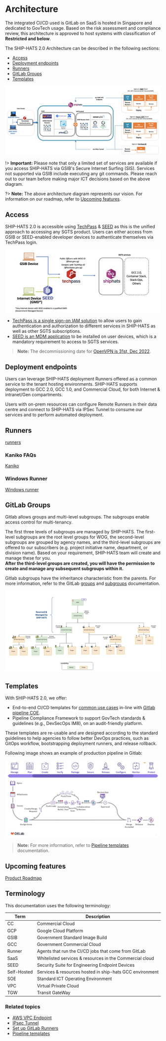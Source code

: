 # Architecture

The integrated CI/CD used is GitLab on SaaS is hosted in Singapore and dedicated to GovTech usage. Based on the risk assessment and compliance review, this architecture is approved to host systems with classification of **Restricted and below**.


The SHIP-HATS 2.0 Architecture can be described in the following sections: 
- [Access](#access)
- [Deployment endpoints](#deployment-endpoints)
- [Runners](#runners)
- [GitLab Groups](#gitlab-groups)
- [Templates](#templates)


![Architecture](./images/architecture.png)

!> **Important:** Please note that only a limited set of services are available if you access SHIP-HATS via GSIB's Secure Internet Surfing (SIS). Services not supported via GSIB include executing any git commands. Please reach out to our team before making major ICT decisions based on the above diagram. 

<!--Please note that GSIB rules and policies apply as always that may lead to limited services available on GSIB. Before finalizing any changes to your environment based on the above diagram, please reach out to our team.-->

?> **Note:** The above architecture diagram represents our vision. For information on our roadmap, refer to [Upcoming features](#upcoming-features). 

## Access

SHIP-HATS 2.0 is accessible using [TechPass](https://docs.developer.tech.gov.sg/docs/techpass-tenant-guide/) & [SEED](https://docs.developer.tech.gov.sg/docs/security-suite-for-engineering-endpoint-devices/) as this is the unified approach to accessing any SGTS product. 
Users can either access from GSIB or SEED-enabled developer devices to authenticate themselves via TechPass login. 

![](./images/tp-seed.png)
 
- [TechPass is a single sign-on IAM solution](https://docs.developer.tech.gov.sg/docs/techpass-tenant-guide/) to allow users to gain authentication and authorization to different services in SHIP-HATS as well as other SGTS subscriptions. 
- [SEED is an MDM application](https://docs.developer.tech.gov.sg/docs/security-suite-for-engineering-endpoint-devices/) to be installed on user devices, which is a mandatory requirement to access to SGTS services.

> **Note:** The decommissioning date for [OpenVPN is 31st, Dec 2022](https://docs.developer.tech.gov.sg/docs/ship-hats-migration/ship-hats-migration-what-to-expect?id=key-tool-decommission-dates).


## Deployment endpoints

Users can leverage SHIP-HATS deployment Runners offered as a common service to the tenant hosting environments. SHIP-HATS supports deployment to GCC 2.0, GCC 1.0, and Commercial Cloud, for both Internet & intranet/Gen compartments.


Users with on-prem resources can configure Remote Runners in their data centre and connect to SHIP-HATS via IPSec Tunnel to consume our services and to perform automated deployment.

## Runners

[runners](runners.md ':include')

<!--In SHIP-HATS 2.0 platform, there are 3 types of runners:  

- **SHIP-HATS hosted Shared Runner:** The shared runners are hosted by the SHIP-HATS team. There are 3 variants in the shared runner pool. These runners are easily accessible to users and are scalable on demand.

    |Runner Variant|Executor|Privileged|Cache Enabled|Run Untag|Notes|
    |---|---|---|---|---|---|
    |CStack Runner|kubernetes|FALSE|YES|YES|Run as non-root
    |Docker Runner|docker + machine|FALSE|YES|NO|We have removed privileged access for SHIP-HATS shared runner. This affects build of systems that used the shared runners with docker-in-docker. Alternatively, you can use [Kaniko](#kaniko-faqs).
    |[Windows Runner](#windows-runner)|shell|N/A|YES|NO|- OS: MS Windows Server 2019 Base<br>- Git: 2.36.1<br>- Visual Studio 2022 version 17.0<br>- .Net framework 4.8 development tools<br>- Refer to [GitLab Windows Runners](#windows-runner) for important details on **cleanup job** included with Windows Runner.

- **Agency-hosted Remote Runner:** The agency-hosted remote runners are the dedicated machines that are set-up and managed by agencies. These runners can connect to SHIP-HATS via the *IPSec tunnel* or *VPC endpoint* if they are hosted on GCC AWS or CC AWS. 
- **GitLab Shared Runner on SaaS:** The GitLab shared runner on SaaS will be available over the next couple months. 

<Image>

For more information, refer to the [GitLab Runner](https://docs.gitlab.com/runner/) documentation.-->

### Kaniko FAQs

[Kaniko](kaniko-faqs.md ':include')

### Windows Runner

[Windows runner](./windows-runner.md ':include')

## GitLab Groups

Gitlab allows groups and multi-level subgroups. The subgroups enable access control for multi-tenancy. 

The first three levels of subgroups are managed by SHIP-HATS. The first-level subgroups are the root level groups for WOG, the second-level subgroups are grouped by agency names, and the third-level subgroups are offered to our subscribers (e.g. project initiative name, department, or division name). Based on your requirement, SHIP-HATS team will create and manage these for you.   
**After the third-level groups are created, you will have the permission to create and manage any subsequent subgroups within it.**  

Gitlab subgroups have the inheritance characteristic from the parents. For more information, refer to the GitLab [groups](https://docs.gitlab.com/ee/user/group/index.html) and [subgroups](https://docs.gitlab.com/ee/user/group/subgroups/) documentation. 

![User Grouping Strategy](./images/user-group-strategy.png)



## Templates

With SHIP-HATS 2.0, we offer:  

- End-to-end CI/CD templates for [common use cases](pipeline-templates) in-line with [Gitlab pipeline COE](https://docs.gitlab.com/ee/ci/pipelines/). 
- Pipeline Compliance Framework to support GovTech standards & guidelines (e.g., DevSecOps IM8), on an audit-friendly platform. 

These templates are re-usable and are designed according to the standard guidelines to help agencies to follow better DevOps practices, such as GitOps workflow, bootstrapping deployment runners, and release rollback. 


Following image shows an example of production pipeline in Gitlab: 

![](./images/gitlab-end-to-end-pipeline.png)



<!-- We will also open up the template development for inner-sourcing. Anyone in SHIP-HATS community, expecting up to 3000 users will be able to contribute freely and to consume what others have contributed. We are hoping with more active engagement in the community is able to help the development team to accelerate their devops maturity journey. -->

<!-- One of our vision is to help agencies to comply to GovTech DevSecOps polices as stated in the IM8 document more easily, and preparing them to have an easy access to the evidence for future audit exercises. -->


> **Note:** For more information, refer to [Pipeline templates](pipeline-templates) documentation.

## Upcoming features

[Product Roadmap](./roadmap-features.md ':include')

<!--
|Items|GA (Jan’23)|Future Releases|
|---|---|---|
Runners|SHIP-hosted runner<br><br>Agency hosted runner|Gitlab Shared runners
Deployment (common service)|GCC* 1.0 (Internet)<br><br> GCC* 1.0 (Intranet)<br><br>GCC* 2.0 (non-GEN/GEN)|Agency On-prem (DC)<br><br>Commercial Cloud (CC)<br><br>GCC 2.0 GCP|
Automated Testing (Runtime)|Internet, non-GEN|Intranet, GEN|
E2E Pipeline Template|Support common use cases|Mature with inner-sourcing contributions
Compliance Pipeline|Limited coverage|Comprehensive, with SLSA framework, DevSecOps Policy
DevOps Maturity Metrics|Preliminary|Continuous development on VSM

*AWS & Azure
-->
<!-- SaaS Applications|GitLab|JIRA, Confluence, Fortify on Demand, Sonatype
 -->

## Terminology
This documentation uses the following terminology:

| **Term** | **Description** |
| --- | --- |
|CC|Commercial Cloud|
|GCP|Google Cloud Platform|
| GSIB | Government Standard Image Build|
| GCC | Government Commercial Cloud |
|Runner  | Agents that run the CI/CD jobs that come from GitLab|
|SaaS | Whitelisted services & resources in the Commercial cloud
|SEED|Security Suite for Engineering Endpoint Devices
|Self-Hosted |  Services & resources hosted in ship-hats GCC environment
| SOE | Standard ICT Operating Environment|
| VPC | Virtual Private Cloud|
| TGW | Transit GateWay|

### Related topics

- [AWS VPC Endpoint](aws-vpc-endpoint)
- [IPsec Tunnel](ipsec-tunnel)
- [Set up GitLab Runners](gitlab-runners)
- [Pipeline templates](pipeline-templates)
